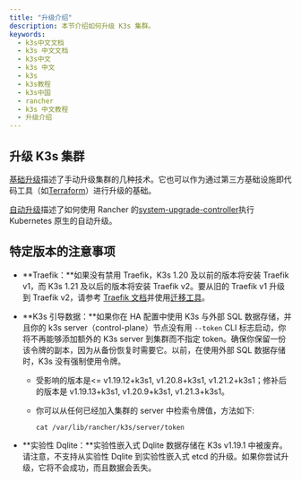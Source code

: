 ```yaml
---
title: "升级介绍"
description: 本节介绍如何升级 K3s 集群。
keywords:
  - k3s中文文档
  - k3s 中文文档
  - k3s中文
  - k3s 中文
  - k3s
  - k3s教程
  - k3s中国
  - rancher
  - k3s 中文教程
  - 升级介绍
---
```


## 升级 K3s 集群

[基础升级](/docs/k3s/upgrades/basic/_index)描述了手动升级集群的几种技术。它也可以作为通过第三方基础设施即代码工具（如[Terraform](https://www.terraform.io/)）进行升级的基础。

[自动升级](/docs/k3s/upgrades/automated/_index)描述了如何使用 Rancher 的[system-upgrade-controller](https://github.com/rancher/system-upgrade-controller)执行 Kubernetes 原生的自动升级。

## 特定版本的注意事项

- **Traefik：**如果没有禁用 Traefik，K3s 1.20 及以前的版本将安装 Traefik v1，而 K3s 1.21 及以后的版本将安装 Traefik v2。要从旧的 Traefik v1 升级到 Traefik v2，请参考 [Traefik 文档](https://doc.traefik.io/traefik/migration/v1-to-v2/)并使用[迁移工具](https://github.com/traefik/traefik-migration-tool)。

- **K3s 引导数据：**如果你在 HA 配置中使用 K3s 与外部 SQL 数据存储，并且你的 k3s server（control-plane）节点没有用 `--token` CLI 标志启动，你将不再能够添加额外的 K3s server 到集群而不指定 token。确保你保留一份该令牌的副本，因为从备份恢复时需要它。以前，在使用外部 SQL 数据存储时，K3s 没有强制使用令牌。

  - 受影响的版本是<= v1.19.12+k3s1, v1.20.8+k3s1, v1.21.2+k3s1；修补后的版本是 v1.19.13+k3s1, v1.20.9+k3s1, v1.21.3+k3s1。

  - 你可以从任何已经加入集群的 server 中检索令牌值，方法如下:

    ```
    cat /var/lib/rancher/k3s/server/token
    ```

- **实验性 Dqlite：**实验性嵌入式 Dqlite 数据存储在 K3s v1.19.1 中被废弃。请注意，不支持从实验性 Dqlite 到实验性嵌入式 etcd 的升级。如果你尝试升级，它将不会成功，而且数据会丢失。
